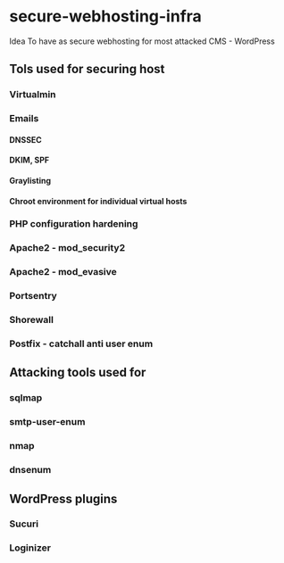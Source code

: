 # secure-webhosting-infra

Idea
To have as secure webhosting for most attacked CMS - WordPress

## Tols used for securing host

### Virtualmin

### Emails

#### DNSSEC
#### DKIM, SPF
#### Graylisting

#### Chroot environment for individual virtual hosts

### PHP configuration hardening

### Apache2 - mod_security2
### Apache2 - mod_evasive
### Portsentry
### Shorewall
### Postfix - catchall anti user enum


## Attacking tools used for 

### sqlmap
### smtp-user-enum
### nmap
### dnsenum

## WordPress plugins
### Sucuri
### Loginizer

